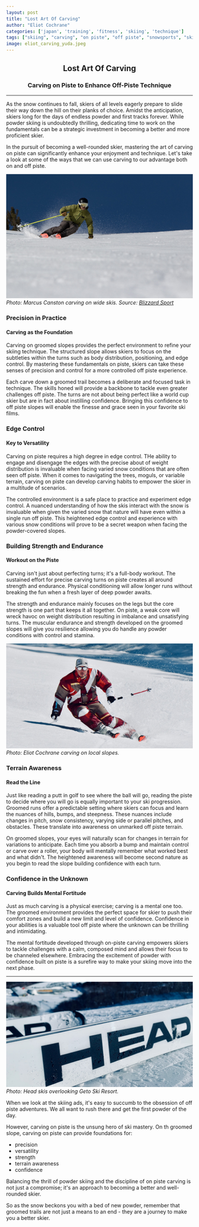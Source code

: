 ```yaml
---
layout: post
title: "Lost Art Of Carving"
author: "Eliot Cochrane"
categories: ['japan', 'training', 'fitness', 'skiing', 'technique']
tags: ["skiing", "carving", "on piste", "off piste", "snowsports", "ski technique", "ski confidence", "edge control", "ski fitness", "ski training", "skier awareness", "powder turns", "skier strength", "skier endurance", "ski journey", "ski culture", "winter fun", "winter sports", "snow fall", "skiing fundamentals", "ski film", "ski fitness", "skiing terrain", "mental strength", "skiing tips"]
image: eliot_carving_yuda.jpeg
---
```


## <center>Lost Art Of Carving</center>
### <center>Carving on Piste to Enhance Off-Piste Technique</center>

***

As the snow continues to fall, skiers of all levels eagerly prepare to slide their way down the hill on their planks of choice. Amidst the anticipation, skiers long for the days of endless powder and first tracks forever. While powder skiing is undoubtedly thrilling, dedicating time to work on the fundamentals can be a strategic investment in becoming a better and more proficient skier.

In the pursuit of becoming a well-rounded skier, mastering the art of carving on piste can significantly enhance your enjoyment and technique. Let's take a look at some of the ways that we can use carving to our advantage both on and off piste.

![Marcus Canston carving](/assets/img/marcus_canston_carving_blizzard.jpeg)
*Photo: Marcus Canston carving on wide skis. Source: [Blizzard Sport](https://www.blizzard-tecnica.com/us/en)*

### Precision in Practice
#### Carving as the Foundation

Carving on groomed slopes provides the perfect environment to refine your skiing technique. The structured slope allows skiers to focus on the subtleties within the turns such as body distribution, positioning, and edge control. By mastering these fundamentals on piste, skiers can take these senses of precision and control for a more controlled off piste experience.

Each carve down a groomed trail becomes a deliberate and focused task in technique. The skills honed will provide a backbone to tackle even greater challenges off piste. The turns are not about being perfect like a world cup skier but are in fact about instilling confidence. Bringing this confidence to off piste slopes will enable the finesse and grace seen in your favorite ski films.

### Edge Control
#### Key to Versatility

Carving on piste requires a high degree in edge control. THe ability to engage and disengage the edges with the precise about of weight distribution is invaluable when facing varied snow conditions that are often seen off piste. When it comes to navigating the trees, moguls, or variable terrain, carving on piste can develop carving habits to empower the skier in a multitude of scenarios.

The controlled environment is a safe place to practice and experiment edge control. A nuanced understanding of how the skis interact with the snow is invaluable when given the varied snow that nature will have even within a single run off piste. This heightened edge control and experience with various snow conditions will prove to be a secret weapon when facing the powder-covered slopes.

### Building Strength and Endurance
#### Workout on the Piste

Carving isn't just about perfecting turns; it's a full-body workout. The sustained effort for precise carving turns on piste creates all around strength and endurance. Physical conditioning will allow longer runs without breaking the fun when a fresh layer of deep powder awaits.

The strength and endurance mainly focuses on the legs but the core strength is one part that keeps it all together. On piste, a weak core will wreck havoc on weight distribution resulting in imbalance and unsatisfying turns. The muscular endurance and strength developed on the groomed slopes will give you resilience allowing you do handle any powder conditions with control and stamina.

![Myself carving on the the local slope](/assets/img/eliot_carving_yuda.jpeg)
*Photo: Eliot Cochrane carving on local slopes.*

### Terrain Awareness
#### Read the Line

Just like reading a putt in golf to see where the ball will go, reading the piste to decide where you will go is equally important to your ski progression. Groomed runs offer a predictable setting where skiers can focus and learn the nuances of hills, bumps, and steepness. These nuances include changes in pitch, snow consistency, varying side or parallel pitches, and obstacles. These translate into awareness on unmarked off piste terrain.

On groomed slopes, your eyes will naturally scan for changes in terrain for variations to anticipate. Each time you absorb a bump and maintain control or carve over a roller, your body will mentally remember what worked best and what didn't. The heightened awareness will become second nature as you begin to read the slope building confidence with each turn.

### Confidence in the Unknown
#### Carving Builds Mental Fortitude

Just as much carving is a physical exercise; carving is a mental one too. The groomed environment provides the perfect space for skier to push their comfort zones and build a new limit and level of confidence. Confidence in your abilities is a valuable tool off piste where the unknown can be thrilling and intimidating.

The mental fortitude developed through on-piste carving empowers skiers to tackle challenges with a calm, composed mind and allows their focus to be channeled elsewhere. Embracing the excitement of powder with confidence built on piste is a surefire way to make your skiing move into the next phase.

***

![Head skis overlooking Geto Skis Resort](/assets/img/head_skis_at_geto.jpeg)
*Photo: Head skis overlooking Geto Ski Resort.*

When we look at the skiing ads, it's easy to succumb to the obsession of off piste adventures. We all want to rush there and get the first powder of the day.

However, carving on piste is the unsung hero of ski mastery. On th groomed slope, carving on piste can provide foundations for:
* precision
* versatility
* strength
* terrain awareness
* confidence

Balancing the thrill of powder skiing and the discipline of on piste carving is not just a compromise; it's an approach to becoming a better and well-rounded skier.

So as the snow beckons you with a bed of new powder, remember that groomed trails are not just a means to an end - they are a journey to make you a better skier.
